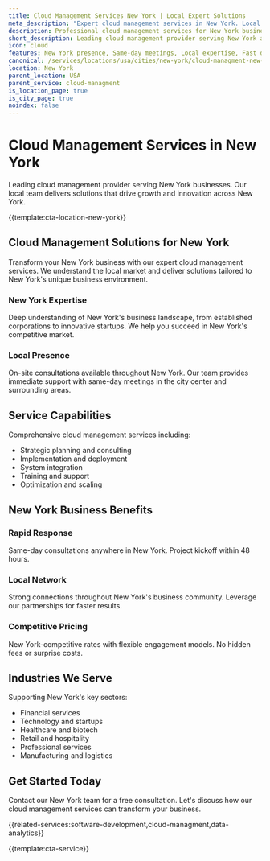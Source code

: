 ```yaml
---
title: Cloud Management Services New York | Local Expert Solutions
meta_description: "Expert cloud management services in New York. Local team, same-day consultations, proven results. Transform your business today."
description: Professional cloud management services for New York businesses
short_description: Leading cloud management provider serving New York and New York.
icon: cloud
features: New York presence, Same-day meetings, Local expertise, Fast deployment, Competitive rates, Proven track record
canonical: /services/locations/usa/cities/new-york/cloud-managment-new-york.html
location: New York
parent_location: USA
parent_service: cloud-managment
is_location_page: true
is_city_page: true
noindex: false
---
```


# Cloud Management Services in New York

Leading cloud management provider serving New York businesses. Our local team delivers solutions that drive growth and innovation across New York.

{{template:cta-location-new-york}}

## Cloud Management Solutions for New York

Transform your New York business with our expert cloud management services. We understand the local market and deliver solutions tailored to New York's unique business environment.

### New York Expertise

Deep understanding of New York's business landscape, from established corporations to innovative startups. We help you succeed in New York's competitive market.

### Local Presence

On-site consultations available throughout New York. Our team provides immediate support with same-day meetings in the city center and surrounding areas.

## Service Capabilities

Comprehensive cloud management services including:
- Strategic planning and consulting
- Implementation and deployment
- System integration
- Training and support
- Optimization and scaling

## New York Business Benefits

### Rapid Response
Same-day consultations anywhere in New York. Project kickoff within 48 hours.

### Local Network
Strong connections throughout New York's business community. Leverage our partnerships for faster results.

### Competitive Pricing
New York-competitive rates with flexible engagement models. No hidden fees or surprise costs.

## Industries We Serve

Supporting New York's key sectors:
- Financial services
- Technology and startups
- Healthcare and biotech
- Retail and hospitality
- Professional services
- Manufacturing and logistics

## Get Started Today

Contact our New York team for a free consultation. Let's discuss how our cloud management services can transform your business.

{{related-services:software-development,cloud-managment,data-analytics}}

{{template:cta-service}}
